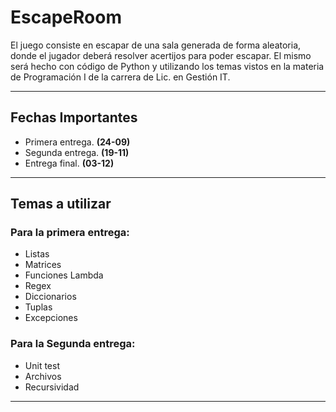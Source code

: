 # EscapeRoom

El juego consiste en escapar de una sala generada de forma aleatoria, donde el jugador deberá resolver acertijos para poder escapar. El mismo será hecho con código de Python y utilizando los temas vistos en la materia de Programación I de la carrera de Lic. en Gestión IT.
***
## Fechas Importantes
* Primera entrega. **(24-09)**
* Segunda entrega. **(19-11)**
* Entrega final. **(03-12)**
***
## Temas a utilizar
### Para la primera entrega:
* Listas
* Matrices
* Funciones Lambda
* Regex
* Diccionarios
* Tuplas
* Excepciones
### Para la Segunda entrega:
* Unit test
* Archivos
* Recursividad

***
